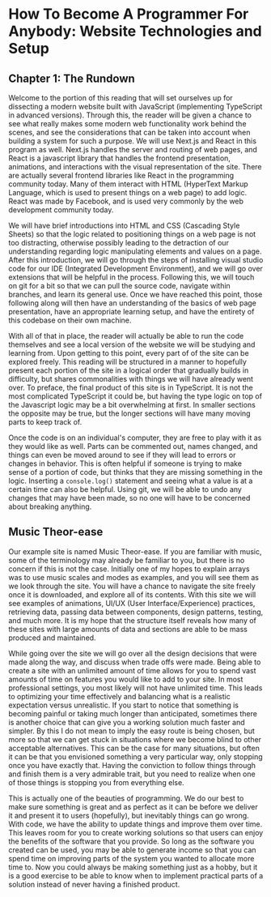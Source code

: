# How To Become A Programmer For Anybody: Website Technologies and Setup

## Chapter 1: The Rundown

Welcome to the portion of this reading that will set ourselves up for dissecting a modern website
built with JavaScript (implementing TypeScript in advanced versions). Through this,
the reader will be given a chance to see what really makes some modern web functionality work
behind the scenes, and see the considerations that can be taken into account
when building a system for such a purpose. We will use Next.js and React in
this program as well. Next.js handles the server and routing of web pages, and
React is a javascript library that handles the frontend presentation, animations, and interactions with the
visual representation of the site. There are actually several frontend libraries like React
in the programming community today. Many of them interact with HTML (HyperText Markup
Language, which is used to present things on a web page) to add logic. React was made by Facebook,
and is used very commonly by the web development community today.

We will have brief introductions into HTML and CSS (Cascading Style Sheets) so that the logic related
to positioning things on a web page is not too distracting, otherwise possibly leading to the detraction of our
understanding regarding logic manipulating elements and values on a page. After this introduction, we will go
through the steps of installing visual studio code for our IDE (Integrated Development Environment), and we will
go over extensions that will be helpful in the process. Following this, we will touch on git for a bit so that
we can pull the source code, navigate within branches, and learn its general use. Once we have reached this
point, those following along will then have an understanding of the basics of web page presentation, have an
appropriate learning setup, and have the entirety of this codebase on their own machine.

With all of that in place, the reader will actually be able to run the code themselves and see a local
version of the website we will be studying and learning from. Upon getting to this point, every part of
of the site can be explored freely. This reading will be structured in a manner to hopefully present each
portion of the site in a logical order that gradually builds in difficulty, but shares commonalities with
things we will have already went over. To preface, the final product of this site is in
TypeScript. It is not the most complicated TypeScript it could be, but having the type logic
on top of the Javascript logic may be a bit overwhelming at first. In smaller sections the opposite
may be true, but the longer sections will have many moving parts to keep track of.

Once the code is on an individual's computer, they are free to play with it as they would like as well.
Parts can be commented out, names changed, and things can even be moved around to see if they will lead to
errors or changes in behavior. This is often helpful if someone is trying to make sense of a portion of code,
but thinks that they are missing something in the logic. Inserting a `console.log()` statement and seeing
what a value is at a certain time can also be helpful. Using git, we will be able to undo any changes that may have been made, so no one will have to be concerned about breaking anything.

## Music Theor-ease

Our example site is named Music Theor-ease. If you are familiar with music, some of the terminology
may already be familiar to you, but there is no concern if this is not the case. Initially one of
my hopes to explain arrays was to use music scales and modes as examples, and you will see them
as we look through the site. You will have a chance to navigate the site freely once it is downloaded,
and explore all of its contents. With this site we will see examples of animations, UI/UX
(User Interface/Experience) practices, retrieving data, passing data between components,
design patterns, testing, and much more. It is my hope that the structure itself reveals how
many of these sites with large amounts of data and sections are able to be mass produced and maintained.

While going over the site we will go over all the design decisions that were made along the way,
and discuss when trade offs were made. Being able to create a site with an unlimited amount of time
allows for you to spend vast amounts of time on features you would like to add to your site. In
most professional settings, you most likely will not have unlimited time. This leads to optimizing your
time effectively and balancing what is a realistic expectation versus unrealistic. If you start to
notice that something is becoming painful or taking much longer than anticipated, sometimes there is
another choice that can give you a working solution much faster and simpler. By this I do not mean
to imply the easy route is being chosen, but more so that we can get stuck in situations where we
become blind to other acceptable alternatives. This can be the case for many situations, but often
it can be that you envisioned something a very particular way, only stopping once you have exactly
that. Having the conviction to follow things through and finish them is a very admirable trait, but you
need to realize when one of those things is stopping you from everything else.

This is actually one of the beauties of programming. We do our best to make sure something is great
and as perfect as it can be before we deliver it and present it to users (hopefully), but inevitably
things can go wrong. With code, we have the ability to update things and improve them over time.
This leaves room for you to create working solutions so that users can enjoy the benefits of the
software that you provide. So long as the software you created can be used, you may be able to generate
income so that you can spend time on improving parts of the system you wanted to allocate more time
to. Now you could always be making something just as a hobby, but it is a good exercise to be able
to know when to implement practical parts of a solution instead of never having a finished product.
